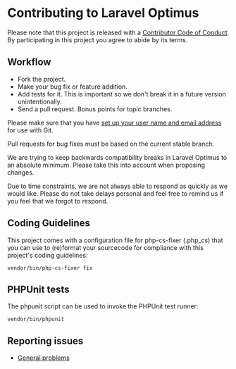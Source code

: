 # Contributing to Laravel Optimus

Please note that this project is released with a [Contributor Code of Conduct](CODE_OF_CONDUCT.md). By participating in this project you agree to abide by its terms.

## Workflow

- Fork the project.
- Make your bug fix or feature addition.
- Add tests for it. This is important so we don't break it in a future version unintentionally.
- Send a pull request. Bonus points for topic branches.

Please make sure that you have [set up your user name and email address](http://git-scm.com/book/en/v2/Getting-Started-First-Time-Git-Setup) for use with Git.

Pull requests for bug fixes must be based on the current stable branch.

We are trying to keep backwards compatibility breaks in Laravel Optimus to an absolute minimum. Please take this into account when proposing changes.

Due to time constraints, we are not always able to respond as quickly as we would like. Please do not take delays personal and feel free to remind us if you feel that we forgot to respond.

## Coding Guidelines

This project comes with a configuration file for php-cs-fixer (.php_cs) that you can use to (re)format your sourcecode for compliance with this project's coding guidelines:

```shell
vendor/bin/php-cs-fixer fix
```

## PHPUnit tests

The phpunit script can be used to invoke the PHPUnit test runner:

```shell
vendor/bin/phpunit
```

## Reporting issues

- [General problems](https://github.com/cybercog/laravel-optimus/issues)
